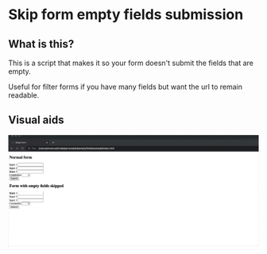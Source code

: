 # Skip form empty fields submission

## What is this?

This is a script that makes it so your form doesn't submit the fields that are empty. 

Useful for filter forms if you have many fields but want the url to remain readable.

## Visual aids

![images/skipemptyinputs.gif](images/skipemptyinputs.gif)